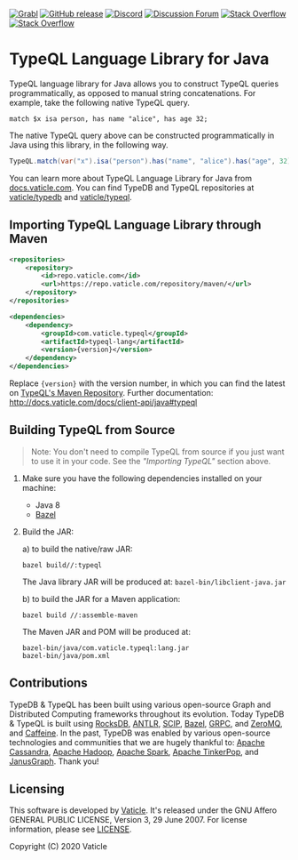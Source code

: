 [![Grabl](https://grabl.io/api/status/vaticle/typeql-lang-java/badge.svg)](https://grabl.io/vaticle/typeql-lang-java)
[![GitHub release](https://img.shields.io/github/release/vaticle/typeql-lang-java.svg)](https://github.com/vaticle/typeql-lang-java/releases/latest)
[![Discord](https://img.shields.io/discord/665254494820368395?color=7389D8&label=chat&logo=discord&logoColor=ffffff)](https://vaticle.com/discord)
[![Discussion Forum](https://img.shields.io/discourse/https/forum.vaticle.com/topics.svg)](https://forum.vaticle.com)
[![Stack Overflow](https://img.shields.io/badge/stackoverflow-typedb-796de3.svg)](https://stackoverflow.com/questions/tagged/typedb)
[![Stack Overflow](https://img.shields.io/badge/stackoverflow-typeql-3dce8c.svg)](https://stackoverflow.com/questions/tagged/typeql)

# TypeQL Language Library for Java

TypeQL language library for Java allows you to construct TypeQL queries programmatically, as opposed to manual string concatenations. For example, take the following native TypeQL query.

```typeql
match $x isa person, has name "alice", has age 32;
``` 

The native TypeQL query above can be constructed programmatically in Java using this library, in the following way.

```java
TypeQL.match(var("x").isa("person").has("name", "alice").has("age", 32));
```

You can learn more about TypeQL Language Library for Java from [docs.vaticle.com](https://docs.vaticle.com/docs/query/overview). You can find TypeDB and TypeQL repositories at [vaticle/typedb](https://github.com/vaticle/typedb) and [vaticle/typeql](https://github.com/vaticle/typeql).

## Importing TypeQL Language Library through Maven

```xml
<repositories>
    <repository>
        <id>repo.vaticle.com</id>
        <url>https://repo.vaticle.com/repository/maven/</url>
    </repository>
</repositories>

<dependencies>
    <dependency>
        <groupId>com.vaticle.typeql</groupId>
        <artifactId>typeql-lang</artifactId>
        <version>{version}</version>
    </dependency>
</dependencies>
```

Replace `{version}` with the version number, in which you can find the latest on [TypeQL's Maven Repository](https://repo.vaticle.com/#browse/browse:maven:com%2Fvaticle%2Ftypeql%2Ftypeql-lang). Further documentation: http://docs.vaticle.com/docs/client-api/java#typeql

## Building TypeQL from Source

> Note: You don't need to compile TypeQL from source if you just want to use it in your code. See the _"Importing TypeQL"_ section above.

1. Make sure you have the following dependencies installed on your machine:
    - Java 8
    - [Bazel](https://docs.bazel.build/versions/master/install.html)

2. Build the JAR:

   a) to build the native/raw JAR:
   ```
   bazel build//:typeql
   ```
   The Java library JAR will be produced at: `bazel-bin/libclient-java.jar`

   b) to build the JAR for a Maven application:
   ```
   bazel build //:assemble-maven
   ```
   The Maven JAR and POM will be produced at: 
   ```
   bazel-bin/java/com.vaticle.typeql:lang.jar
   bazel-bin/java/pom.xml
   ```

## Contributions

TypeDB & TypeQL has been built using various open-source Graph and Distributed Computing frameworks throughout its evolution. Today TypeDB & TypeQL is built using [RocksDB](https://rocksdb.org), [ANTLR](http://www.antlr.org), [SCIP](https://www.scipopt.org), [Bazel](https://bazel.build), [GRPC](https://grpc.io), and [ZeroMQ](https://zeromq.org), and [Caffeine](https://github.com/ben-manes/caffeine). In the past, TypeDB was enabled by various open-source technologies and communities that we are hugely thankful to: [Apache Cassandra](http://cassandra.apache.org), [Apache Hadoop](https://hadoop.apache.org), [Apache Spark](http://spark.apache.org), [Apache TinkerPop](http://tinkerpop.apache.org), and [JanusGraph](http://janusgraph.org). Thank you!

## Licensing

This software is developed by [Vaticle](https://vaticle.com/).  It's released under the GNU Affero GENERAL PUBLIC LICENSE, Version 3, 29 June 2007. For license information, please see [LICENSE](https://github.com/vaticle/typedb/blob/master/LICENSE).

Copyright (C) 2020 Vaticle
